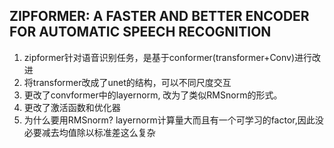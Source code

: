 ## ZIPFORMER: A FASTER AND BETTER ENCODER FOR AUTOMATIC SPEECH RECOGNITION
1. zipformer针对语音识别任务，是基于conformer(transformer+Conv)进行改进
2. 将transformer改成了unet的结构，可以不同尺度交互
3. 更改了convformer中的layernorm, 改为了类似RMSnorm的形式。
4. 更改了激活函数和优化器
5. 为什么要用RMSnorm? layernorm计算量大而且有一个可学习的factor,因此没必要减去均值除以标准差这么复杂